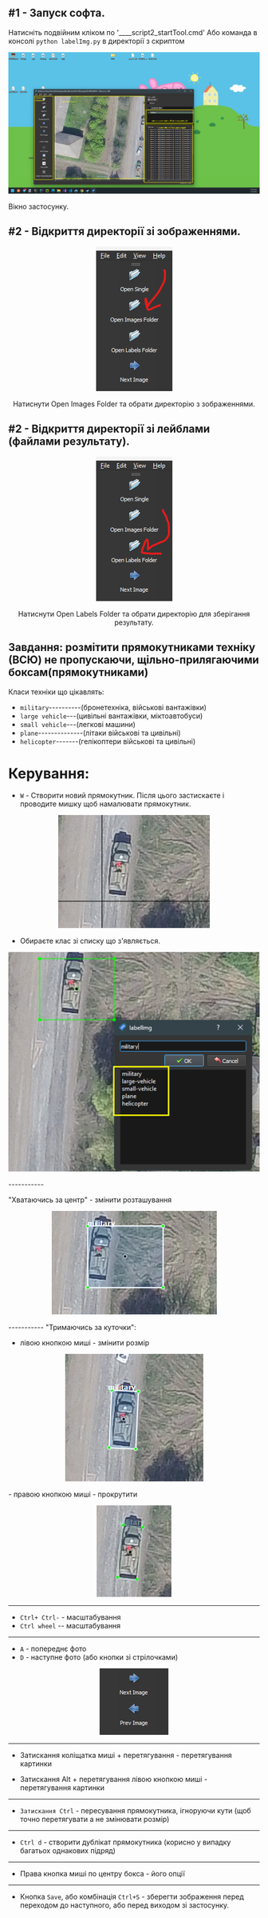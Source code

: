 ## #1 - Запуск софта.

Натисніть подвійним кліком по '____script2_startTool.cmd'
Або команда в консолі `python labelImg.py` в директорії з скриптом

<p align="center">
  <img src="https://github.com/ioretcio/labelImg_OBB_bad_one/blob/master/resources/md_jpegs/window.png?raw=true" alt="Sublime's custom image"/>
</p>
Вікно застосунку.

## #2 - Відкриття директорії зі зображеннями.

<p align="center">
  <img src="https://github.com/ioretcio/labelImg_OBB_bad_one/blob/master/resources/md_jpegs/opendir.png?raw=true" alt="Sublime's custom image"/>
</p>

<p align="center">
  Натиснути Open Images Folder та обрати директорію з зображеннями.
</p>

## #2 - Відкриття директорії зі лейблами (файлами результату).

<p align="center">
  <img src="https://github.com/ioretcio/labelImg_OBB_bad_one/blob/master/resources/md_jpegs/savedir.png?raw=true" alt="Sublime's custom image"/>
</p>

<p align="center">
  Натиснути Open Labels Folder та обрати директорію для зберігання результату.
</p>




## Завдання: **розмітити прямокутниками техніку (ВСЮ) не пропускаючи, щільно-прилягаючими боксам(прямокутниками)**

Класи техніки що цікавлять:

- `military`----------(бронетехніка, військові вантажівки)
- `large vehicle`---(цивільні вантажівки, міктоавтобуси)
- `small vehicle`---(легкові машини)
- `plane`--------------(літаки військові та цивільні)
- `helicopter`-------(гелікоптери військові та цивільні)


# Керування:

- `W` - Створити новий прямокутник. Після цього застискаєте і проводите мишку щоб намалювати прямокутник. 

<p align="center">
  <img src="https://github.com/ioretcio/labelImg_OBB_bad_one/blob/master/resources/md_jpegs/draw.png?raw=true" alt="Sublime's custom image"/>
</p>


- Обираєте клас зі списку що з'являється.
<p align="center">
  <img src="https://github.com/ioretcio/labelImg_OBB_bad_one/blob/master/resources/md_jpegs/select.png?raw=true" alt="Sublime's custom image"/>
</p>
-----------

"Хватаючись за центр" - змінити розташування
<p align="center">
  <img src="https://github.com/ioretcio/labelImg_OBB_bad_one/blob/master/resources/md_jpegs/resize.png?raw=true" alt="Sublime's custom image"/>
</p>
-----------
"Тримаючись за куточки":

- лівою кнопкою миші - змінити розмір
<p align="center">
  <img src="https://github.com/ioretcio/labelImg_OBB_bad_one/blob/master/resources/md_jpegs/resize2.png?raw=true" alt="Sublime's custom image"/>
</p>
- правою кнопкою миші - прокрутити
<p align="center">
  <img src="https://github.com/ioretcio/labelImg_OBB_bad_one/blob/master/resources/md_jpegs/fit.png?raw=true" alt="Sublime's custom image"/>
</p>

-----------

- `Сtrl+ Ctrl-`     - масштабування
- `Ctrl wheel`     -- масштабування

----------

- `A` - попереднє фото
- `D` - наступне фото
(або кнопки зі стрілочками)
<p align="center">
  <img src="https://github.com/ioretcio/labelImg_OBB_bad_one/blob/master/resources/md_jpegs/arrows.png?raw=true" alt="Sublime's custom image"/>
</p>

----------

- Затискання коліщатка миші + перетягування - перетягування картинки

- Затискання Alt  + перетягування лівою кнопкою миші - перетягування картинки

---------

- `Затискання Ctrl` - пересування прямокутника, ігноруючи кути (щоб точно перетягувати а не змінювати розмір)

---------

- `Ctrl d` - створити дублікат прямокутника (корисно у випадку багатьох однакових підряд)

---------

- Права кнопка миші по центру бокса - його опції

---------

- Кнопка `Save`, або комбінація `Ctrl+S` - зберегти зображення перед переходом до наступного, або перед виходом зі застосунку.

